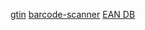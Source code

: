 [gtin](https://www.npmjs.com/package/gtin)
[barcode-scanner](https://www.npmjs.com/package/@capacitor-community/barcode-scanner)
[EAN DB](https://www.ean-search.org/ean-database-api.html)
